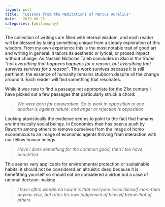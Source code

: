 ```yaml
---
layout: post
title:  "Lessons from the Meditations of Marcus Aurelius"
date:   2019-06-25
categories: [philosophy]
---
```

The collection of writings are filled with eternal wisdom, and each reader will be blessed by taking something unique from a steady exploration of this wisdom. From my own experience this is the most notable trait of good art and writing in general: it tailors its aesthetic or lyrical, or prosed impact without change. As Nassim Nicholas Taleb concludes in *Skin in the Game* *"not everything that happens happens for a reason, but everything that survives survives for a reason"*. This work survives because it is still pertinent, the essence of humanity remains stubborn despite all the change around it. Each reader will find something that resonates. 
 
 While it was rare to find a passage not appropriate for the 21st century I have picked out a few passages that particularly struck a chord:

> *We were born for cooperation. So to work in opposition to one another is against nature: and anger or rejection is opposition*

Looking atavistically the evidence seems to point to the fact that humans are intrinsically social beings. In Economics their has been a push by Raworth among others to remove ourselves from the image of homo economicus to an image of economic agents thriving from interaction with our fellow human beings.


> *Have I done something for the common good, then I too have benefitted*

This seems very applicable for environmental protection or sustainable habits: it should not be considered an altruistic deed because it is benefitting yourself so should not be considered a virtue but a case of rational decision-making.

> *I have often wondered how it is that everyone loves himself more than anyone else, but rates his own judgement of himself below that of others*

